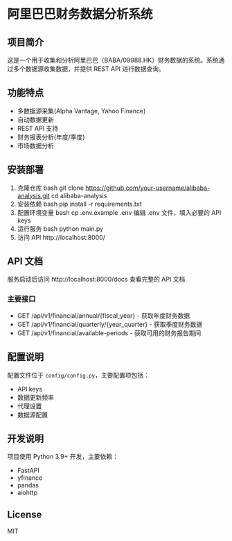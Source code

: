 # 阿里巴巴财务数据分析系统

## 项目简介
这是一个用于收集和分析阿里巴巴（BABA/09988.HK）财务数据的系统。系统通过多个数据源收集数据，并提供 REST API 进行数据查询。

## 功能特点
- 多数据源采集(Alpha Vantage, Yahoo Finance)
- 自动数据更新
- REST API 支持
- 财务报表分析(年度/季度)
- 市场数据分析

## 安装部署
1. 克隆仓库
bash
git clone https://github.com/your-username/alibaba-analysis.git
cd alibaba-analysis
2. 安装依赖
bash
pip install -r requirements.txt
3. 配置环境变量
bash
cp .env.example .env
编辑 .env 文件，填入必要的 API keys
4. 运行服务
bash
python main.py
5. 访问 API
http://localhost:8000/


## API 文档
服务启动后访问 http://localhost:8000/docs 查看完整的 API 文档

### 主要接口
- GET /api/v1/financial/annual/{fiscal_year} - 获取年度财务数据
- GET /api/v1/financial/quarterly/{year_quarter} - 获取季度财务数据
- GET /api/v1/financial/available-periods - 获取可用的财务报告期间

## 配置说明
配置文件位于 `config/config.py`，主要配置项包括：
- API keys
- 数据更新频率
- 代理设置
- 数据源配置

## 开发说明
项目使用 Python 3.9+ 开发，主要依赖：
- FastAPI
- yfinance
- pandas
- aiohttp

## License
MIT
